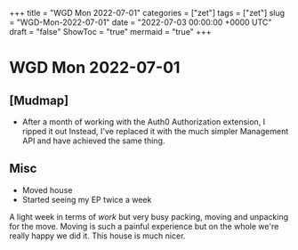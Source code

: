 +++
title = "WGD Mon 2022-07-01"
categories = ["zet"]
tags = ["zet"]
slug = "WGD-Mon-2022-07-01"
date = "2022-07-03 00:00:00 +0000 UTC"
draft = "false"
ShowToc = "true"
mermaid = "true"
+++

# WGD Mon 2022-07-01

## [Mudmap]

- After a month of working with the Auth0 Authorization extension, I ripped it out
  Instead, I've replaced it with the much simpler Management API and have achieved the same thing.

## Misc

- Moved house 
- Started seeing my EP twice a week

A light week in terms of *work* but very busy packing, moving and unpacking for the move.
Moving is such a painful experience but on the whole we're really happy we did it. This house
is much nicer.
